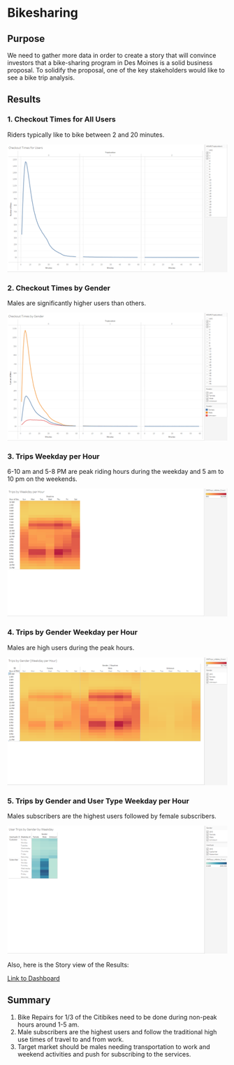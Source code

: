 # Bikesharing

## Purpose

We need to gather more data in order to create a story that will convince investors that a bike-sharing program in Des Moines is a solid business proposal. To solidify the proposal, one of the key stakeholders would like to see a bike trip analysis.

## Results

### 1. Checkout Times for All Users
Riders typically like to bike between 2 and 20 minutes.

![Times_Users](Resources/TimesforUsers.PNG)

### 2. Checkout Times by Gender
Males are significantly higher users than others.

![Times_Gender](Resources/TimesbyGender.PNG)

### 3. Trips Weekday per Hour
6-10 am and 5-8 PM are peak riding hours during the weekday and 5 am to 10 pm on the weekends.

![Trips_Time](Resources/TripsbyWeekday.PNG)

### 4. Trips by Gender Weekday per Hour
Males are high users during the peak hours.

![Trips_Gender](Resources/TripsbyGender.PNG)

### 5. Trips by Gender and User Type Weekday per Hour 
Males subscribers are the highest users followed by female subscribers.

![Trips_User](Resources/TripsbyUser.PNG)

Also, here is the Story view of the Results:

[Link to Dashboard](https://public.tableau.com/app/profile/gonzalo.ampuero/viz/Module_Complete/Bikesharing?publish=yes)

## Summary
1. Bike Repairs for 1/3 of the Citibikes need to be done during non-peak hours around 1-5 am.
2. Male subscribers are the highest users and follow the traditional high use times of travel to and from work.
3. Target market should be males needing transportation to work and weekend activities and push for subscribing to the services.



